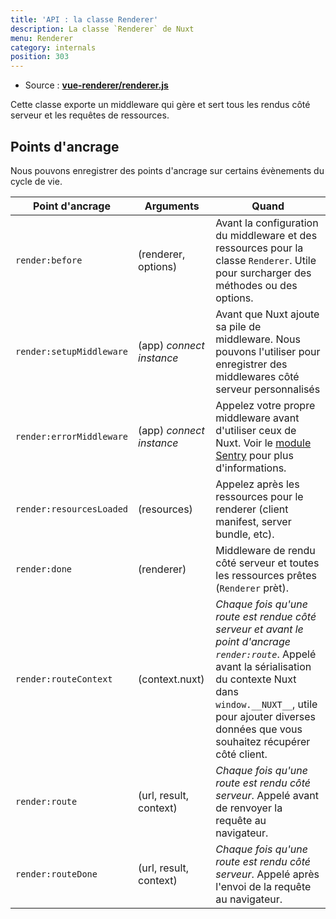 ```yaml
---
title: 'API : la classe Renderer'
description: La classe `Renderer` de Nuxt
menu: Renderer
category: internals
position: 303
---
```


- Source : **[vue-renderer/renderer.js](https://github.com/nuxt/nuxt.js/blob/dev/packages/vue-renderer/src/renderer.js)**

Cette classe exporte un middleware qui gère et sert tous les rendus côté serveur et les requêtes de ressources.

## Points d'ancrage

Nous pouvons enregistrer des points d'ancrage sur certains évènements du cycle de vie.

| Point d'ancrage | Arguments | Quand |
| --- | --- | --- |
| `render:before` | (renderer, options) | Avant la configuration du middleware et des ressources pour la classe `Renderer`. Utile pour surcharger des méthodes ou des options. |
| `render:setupMiddleware` | (app) _connect instance_ | Avant que Nuxt ajoute sa pile de middleware. Nous pouvons l'utiliser pour enregistrer des middlewares côté serveur personnalisés |
| `render:errorMiddleware` | (app) _connect instance_ | Appelez votre propre middleware avant d'utiliser ceux de Nuxt. Voir le [module Sentry](https://github.com/nuxt-community/sentry-module/blob/master/lib/module.js#L122) pour plus d'informations. |
| `render:resourcesLoaded` | (resources) | Appelez après les ressources pour le renderer (client manifest, server bundle, etc). |
| `render:done` | (renderer) | Middleware de rendu côté serveur et toutes les ressources prêtes (`Renderer` prèt). |
| `render:routeContext` | (context.nuxt) | _Chaque fois qu'une route est rendue côté serveur et avant le point d'ancrage `render:route`_. Appelé avant la sérialisation du contexte Nuxt dans `window.__NUXT__`, utile pour ajouter diverses données que vous souhaitez récupérer côté client. |
| `render:route` | (url, result, context) | _Chaque fois qu'une route est rendu côté serveur_. Appelé avant de renvoyer la requête au navigateur. |
| `render:routeDone` | (url, result, context) | _Chaque fois qu'une route est rendu côté serveur_. Appelé après l'envoi de la requête au navigateur. |
